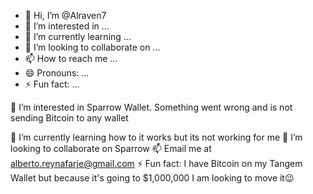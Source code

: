 - 👋 Hi, I’m @Alraven7
- 👀 I’m interested in ...
- 🌱 I’m currently learning ...
- 💞️ I’m looking to collaborate on ...
- 📫 How to reach me ...
- 😄 Pronouns: ...
- ⚡ Fun fact: ...

<!---
Alraven7/Alraven7 is a ✨ special ✨ repository because its `README.md` (this file) appears on your GitHub profile.
You can click the Preview link to take a look at your changes.
--->👀 I’m interested in Sparrow Wallet. Something went wrong and is not sending Bitcoin to any wallet
🌱 I’m currently learning how to it works but its not working for me
💞️ I’m looking to collaborate on Sparrow 
📫 Email me at alberto.reynafarje@gmail.com
⚡ Fun fact: I have Bitcoin on my Tangem Wallet but because it's going to $1,000,000 I am looking to move it😉 



